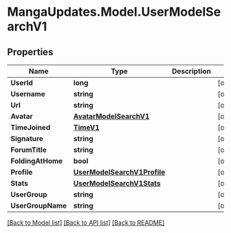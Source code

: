 # MangaUpdates.Model.UserModelSearchV1

## Properties

Name | Type | Description | Notes
------------ | ------------- | ------------- | -------------
**UserId** | **long** |  | [optional] 
**Username** | **string** |  | [optional] 
**Url** | **string** |  | [optional] 
**Avatar** | [**AvatarModelSearchV1**](AvatarModelSearchV1.md) |  | [optional] 
**TimeJoined** | [**TimeV1**](TimeV1.md) |  | [optional] 
**Signature** | **string** |  | [optional] 
**ForumTitle** | **string** |  | [optional] 
**FoldingAtHome** | **bool** |  | [optional] 
**Profile** | [**UserModelSearchV1Profile**](UserModelSearchV1Profile.md) |  | [optional] 
**Stats** | [**UserModelSearchV1Stats**](UserModelSearchV1Stats.md) |  | [optional] 
**UserGroup** | **string** |  | [optional] 
**UserGroupName** | **string** |  | [optional] 

[[Back to Model list]](../README.md#documentation-for-models) [[Back to API list]](../README.md#documentation-for-api-endpoints) [[Back to README]](../README.md)

